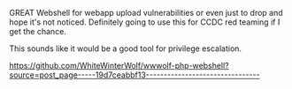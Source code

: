GREAT Webshell for webapp upload vulnerabilities or even just to drop and hope it's not noticed. Definitely going to use this for CCDC red teaming if I get the chance. 

This sounds like it would be a good tool for privilege escalation.

https://github.com/WhiteWinterWolf/wwwolf-php-webshell?source=post_page-----19d7ceabbf13--------------------------------